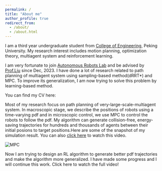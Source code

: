 ```yaml
---
permalink: /
title: "About me"
author_profile: true
redirect_from: 
  - /about/
  - /about.html
---
```


I am a third year undergraduate student from [College of Engineering](https://www.coe.pku.edu.cn/), Peking University. My research interest includes motion planning, optimization theory, multiagent system and reinforcement learning.

I am very fortunate to join [Autonomous Robots Lab](http://www2.coe.pku.edu.cn/faculty/liuchang/index.html) and be advised by [Prof.Liu](http://www2.coe.pku.edu.cn/faculty/liuchang/author/chang-liu-%E5%88%98%E7%95%85/index.html) since Dec, 2023. I have done a lot of research related to path planning of multiagent system using sampling-based method(dRRT*) and MPC. To improve its generalization, I am now trying to solve this problem by learning-based method.

You can find my CV here:

Most of my research focus on path planning of very-large-scale-multiagent system. In macroscopic stage, we describe the positions of robots using a time-varying pdf and in microscopic control, we use MPC to control the robots to follow the pdf. My algorithm can generate collision-free, energy-saving trajectories for hundreds and thousands of agents between their initial posions to target positions.Here are some of the snapshot of my simulation result. You can also [click here](https://github.com/QinghangLiu/QinghangLiu.github.io/blob/master/assets/tinywow_74e45d2ce8ffd2fc072c76c5c7fd8f1d_72691863%20(1).gif) to watch this video.

![MPC](https://github.com/QinghangLiu/QinghangLiu.github.io/blob/master/assets/tinywow_74e45d2ce8ffd2fc072c76c5c7fd8f1d_72691863%20(1).png)

Now I am trying to design an RL algorithm to generate better pdf trajectories and make the algorithm more generalized. I have made some progress and I will continue this work. Click here to watch the full video!
 
